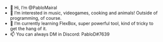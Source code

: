 - 👋 Hi, I’m @PabloMairal
- 👀 I’m interested in music, videogames, cooking and animals! Outside of programming, of course.
- 🌱 I’m currently learning FlexBox, super powerful tool, kind of tricky to get the hang of it.
- 📫 You can always DM in Discord: PabloD#7639

